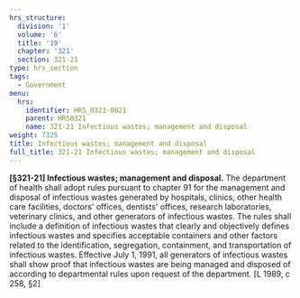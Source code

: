 ```yaml
---
hrs_structure:
  division: '1'
  volume: '6'
  title: '19'
  chapter: '321'
  section: 321-21
type: hrs_section
tags:
  - Government
menu:
  hrs:
    identifier: HRS_0321-0021
    parent: HRS0321
    name: 321-21 Infectious wastes; management and disposal
weight: 7325
title: Infectious wastes; management and disposal
full_title: 321-21 Infectious wastes; management and disposal
---
```

**[§321-21] Infectious wastes; management and disposal.** The department of health shall adopt rules pursuant to chapter 91 for the management and disposal of infectious wastes generated by hospitals, clinics, other health care facilities, doctors' offices, dentists' offices, research laboratories, veterinary clinics, and other generators of infectious wastes. The rules shall include a definition of infectious wastes that clearly and objectively defines infectious wastes and specifies acceptable containers and other factors related to the identification, segregation, containment, and transportation of infectious wastes. Effective July 1, 1991, all generators of infectious wastes shall show proof that infectious wastes are being managed and disposed of according to departmental rules upon request of the department. [L 1989, c 258, §2]